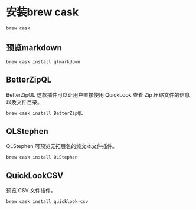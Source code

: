 # 安装brew cask

```
brew cask
```

## 预览markdown

```
brew cask install qlmarkdown
```

## BetterZipQL

BetterZipQL 这款插件可以让用户直接使用 QuickLook 查看 Zip 压缩文件的信息以及文件目录。

```
brew cask install BetterZipQL
```

## QLStephen

QLStephen 可预览无拓展名的纯文本文件插件。

```
brew cask install QLStephen
```

## QuickLookCSV

预览 CSV 文件插件。

```
brew cask install quicklook-csv
```



